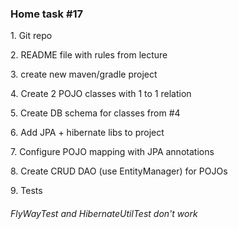 <h3>Home task #17</h3>
<p>1. Git repo</p>
<p>2. README file with rules from lecture</p>
<p>3. create new maven/gradle project</p>
<p>4. Create 2 POJO classes with 1 to 1 relation</p>
<p>5. Create DB schema for classes from #4</p>
<p>6. Add JPA + hibernate libs to project</p>
<p>7. Configure POJO mapping with JPA annotations</p>
<p>8. Create CRUD DAO (use EntityManager) for POJOs</p>
<p>9. Tests</p>

<h6>FlyWayTest and HibernateUtilTest don't work</h6>